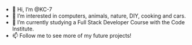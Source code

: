 - 👋 Hi, I’m @KC-7
- 👀 I’m interested in computers, animals, nature, DIY, cooking and cars.
- 🌱 I’m currently studying a Full Stack Developer Course with the Code Institute. 
- 📫 Follow me to see more of my future projects!
